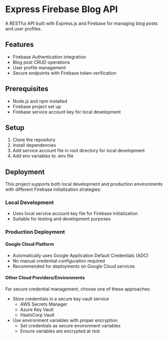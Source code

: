 # Express Firebase Blog API

A RESTful API built with Express.js and Firebase for managing blog posts and user profiles.

## Features

- Firebase Authentication integration
- Blog post CRUD operations
- User profile management
- Secure endpoints with Firebase token verification

## Prerequisites

- Node.js and npm installed
- Firebase project set up
- Firebase service account key for local development

## Setup

1. Clone the repository
2. Install dependencies
3. Add service account file in root directory for local development
4. Add env variables to .env file


## Deployment

This project supports both local development and production environments with different Firebase initialization strategies:

### Local Development
- Uses local service account key file for Firebase initialization
- Suitable for testing and development purposes

### Production Deployment

#### Google Cloud Platform
- Automatically uses Google Application Default Credentials (ADC)
- No manual credential configuration required
- Recommended for deployments on Google Cloud services

#### Other Cloud Providers/Environments
For secure credential management, choose one of these approaches:

- Store credentials in a secure key vault service
  - AWS Secrets Manager
  - Azure Key Vault
  - HashiCorp Vault
- Use environment variables with proper encryption
  - Set credentials as secure environment variables
  - Ensure variables are encrypted at rest
